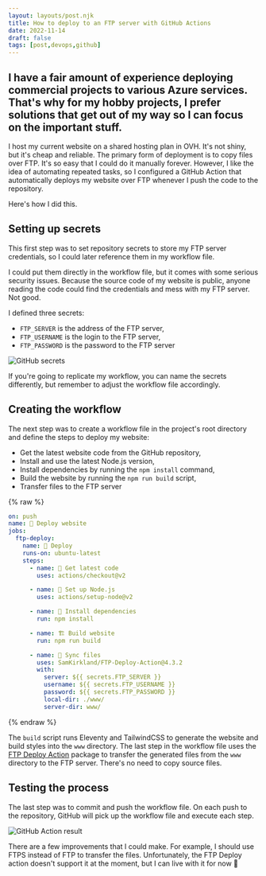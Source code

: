 ```yaml
---
layout: layouts/post.njk
title: How to deploy to an FTP server with GitHub Actions
date: 2022-11-14
draft: false
tags: [post,devops,github]
---
```

I have a fair amount of experience deploying commercial projects to various Azure services. That's why for my hobby projects, I prefer solutions that get out of my way so I can focus on the important stuff.
---

I host my current website on a shared hosting plan in OVH. It's not shiny, but it's cheap and reliable. The primary form of deployment is to copy files over FTP. It's so easy that I could do it manually forever. However, I like the idea of automating repeated tasks, so I configured a GitHub Action that automatically deploys my website over FTP whenever I push the code to the repository.

Here's how I did this.

## Setting up secrets

This first step was to set repository secrets to store my FTP server credentials, so I could later reference them in my workflow file.

I could put them directly in the workflow file, but it comes with some serious security issues. Because the source code of my website is public, anyone reading the code could find the credentials and mess with my FTP server. Not good.

I defined three secrets:
* `FTP_SERVER` is the address of the FTP server,
* `FTP_USERNAME` is the login to the FTP server,
* `FTP_PASSWORD` is the password to the FTP server

![GitHub secrets](/images/2022/11/github-secrets.png)

If you're going to replicate my workflow, you can name the secrets differently, but remember to adjust the workflow file accordingly.

## Creating the workflow

The next step was to create a workflow file in the project's root directory and define the steps to deploy my website:

* Get the latest website code from the GitHub repository,
* Install and use the latest Node.js version,
* Install dependencies by running the `npm install` command,
* Build the website by running the `npm run build` script,
* Transfer files to the FTP server

{% raw %}
```yaml
on: push
name: 🚀 Deploy website
jobs:
  ftp-deploy:
    name: 🎉 Deploy
    runs-on: ubuntu-latest
    steps:
      - name: 🚚 Get latest code
        uses: actions/checkout@v2

      - name: 🚚 Set up Node.js
        uses: actions/setup-node@v2

      - name: 🚚 Install dependencies
        run: npm install

      - name: 🏗 Build website
        run: npm run build

      - name: 📂 Sync files
        uses: SamKirkland/FTP-Deploy-Action@4.3.2
        with:
          server: ${{ secrets.FTP_SERVER }}
          username: ${{ secrets.FTP_USERNAME }}
          password: ${{ secrets.FTP_PASSWORD }}
          local-dir: ./www/
          server-dir: www/
```
{% endraw %}

The `build` script runs Eleventy and TailwindCSS to generate the website and build styles into the `www` directory. The last step in the workflow file uses the [FTP Deploy Action](https://github.com/marketplace/actions/ftp-deploy) package to transfer the generated files from the `www` directory to the FTP server. There's no need to copy source files.

## Testing the process

The last step was to commit and push the workflow file. On each push to the repository, GitHub will pick up the workflow file and execute each step.

![GitHub Action result](/images/2022/11/github-action-result.png)

There are a few improvements that I could make. For example, I should use FTPS instead of FTP to transfer the files. Unfortunately, the FTP Deploy action doesn't support it at the moment, but I can live with it for now 🙂
